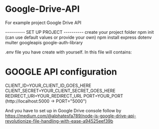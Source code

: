 # Google-Drive-API
For example project Google Drive API

---------- SET UP PROJECT ----------
create your project folder
npm init (can use default values or provide your own)
npm install express dotenv multer googleapis google-auth-library

.env file you have create with yourself. In this file will contains:
# GOOGLE API configuration
CLIENT_ID=YOUR_CLIENT_ID_GOES_HERE
CLIENT_SECRET=YOUR_CLIENT_SECRET_GOES_HERE
REDIRECT_URI=YOUR_REDIRECT_URL
PORT=YOUR_PORT (http://localhost:5000 -> PORT="5000")

And you have to set up in Google Drive console follow by 
https://medium.com/@alphatesfa789/node-js-google-drive-api-revolutionize-file-handling-with-ease-a94525eef39b
